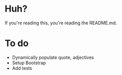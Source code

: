 # Huh?
If you're reading this, you're reading the README.md.
# To do
- Dynamically populate quote, adjectives
- Setup Bootstrap
- Add tests